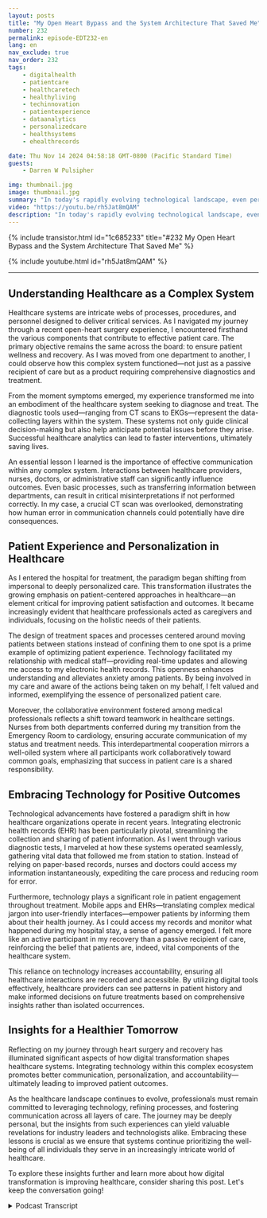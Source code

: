 ```yaml
---
layout: posts
title: "My Open Heart Bypass and the System Architecture That Saved Me"
number: 232
permalink: episode-EDT232-en
lang: en
nav_exclude: true
nav_order: 232
tags:
    - digitalhealth
    - patientcare
    - healthcaretech
    - healthyliving
    - techinnovation
    - patientexperience
    - dataanalytics
    - personalizedcare
    - healthsystems
    - ehealthrecords

date: Thu Nov 14 2024 04:58:18 GMT-0800 (Pacific Standard Time)
guests:
    - Darren W Pulsipher

img: thumbnail.jpg
image: thumbnail.jpg
summary: "In today's rapidly evolving technological landscape, even personal experiences can reveal transformational insights about systems and processes. This is my story about the traumatic experience of Open Heart Surgery, which demonstrates how lessons from digital transformation regarding data, communication, and patient care apply in real-world scenarios, particularly in healthcare. "
video: "https://youtu.be/rh5Jat8mQAM"
description: "In today's rapidly evolving technological landscape, even personal experiences can reveal transformational insights about systems and processes. This is my story about the traumatic experience of Open Heart Surgery, which demonstrates how lessons from digital transformation regarding data, communication, and patient care apply in real-world scenarios, particularly in healthcare. "
---
```


<div>
{% include transistor.html id="1c685233" title="#232 My Open Heart Bypass and the System Architecture That Saved Me" %}

{% include youtube.html id="rh5Jat8mQAM" %}
</div>

---

## Understanding Healthcare as a Complex System

Healthcare systems are intricate webs of processes, procedures, and personnel designed to deliver critical services. As I navigated my journey through a recent open-heart surgery experience, I encountered firsthand the various components that contribute to effective patient care. The primary objective remains the same across the board: to ensure patient wellness and recovery. As I was moved from one department to another, I could observe how this complex system functioned—not just as a passive recipient of care but as a product requiring comprehensive diagnostics and treatment.

From the moment symptoms emerged, my experience transformed me into an embodiment of the healthcare system seeking to diagnose and treat. The diagnostic tools used—ranging from CT scans to EKGs—represent the data-collecting layers within the system. These systems not only guide clinical decision-making but also help anticipate potential issues before they arise. Successful healthcare analytics can lead to faster interventions, ultimately saving lives. 

An essential lesson I learned is the importance of effective communication within any complex system. Interactions between healthcare providers, nurses, doctors, or administrative staff can significantly influence outcomes. Even basic processes, such as transferring information between departments, can result in critical misinterpretations if not performed correctly. In my case, a crucial CT scan was overlooked, demonstrating how human error in communication channels could potentially have dire consequences. 

## Patient Experience and Personalization in Healthcare

As I entered the hospital for treatment, the paradigm began shifting from impersonal to deeply personalized care. This transformation illustrates the growing emphasis on patient-centered approaches in healthcare—an element critical for improving patient satisfaction and outcomes. It became increasingly evident that healthcare professionals acted as caregivers and individuals, focusing on the holistic needs of their patients.

The design of treatment spaces and processes centered around moving patients between stations instead of confining them to one spot is a prime example of optimizing patient experience. Technology facilitated my relationship with medical staff—providing real-time updates and allowing me access to my electronic health records. This openness enhances understanding and alleviates anxiety among patients. By being involved in my care and aware of the actions being taken on my behalf, I felt valued and informed, exemplifying the essence of personalized patient care.

Moreover, the collaborative environment fostered among medical professionals reflects a shift toward teamwork in healthcare settings. Nurses from both departments conferred during my transition from the Emergency Room to cardiology, ensuring accurate communication of my status and treatment needs. This interdepartmental cooperation mirrors a well-oiled system where all participants work collaboratively toward common goals, emphasizing that success in patient care is a shared responsibility.

## Embracing Technology for Positive Outcomes

Technological advancements have fostered a paradigm shift in how healthcare organizations operate in recent years. Integrating electronic health records (EHR) has been particularly pivotal, streamlining the collection and sharing of patient information. As I went through various diagnostic tests, I marveled at how these systems operated seamlessly, gathering vital data that followed me from station to station. Instead of relying on paper-based records, nurses and doctors could access my information instantaneously, expediting the care process and reducing room for error.

Furthermore, technology plays a significant role in patient engagement throughout treatment. Mobile apps and EHRs—translating complex medical jargon into user-friendly interfaces—empower patients by informing them about their health journey. As I could access my records and monitor what happened during my hospital stay, a sense of agency emerged. I felt more like an active participant in my recovery than a passive recipient of care, reinforcing the belief that patients are, indeed, vital components of the healthcare system.

This reliance on technology increases accountability, ensuring all healthcare interactions are recorded and accessible. By utilizing digital tools effectively, healthcare providers can see patterns in patient history and make informed decisions on future treatments based on comprehensive insights rather than isolated occurrences. 

## Insights for a Healthier Tomorrow

Reflecting on my journey through heart surgery and recovery has illuminated significant aspects of how digital transformation shapes healthcare systems. Integrating technology within this complex ecosystem promotes better communication, personalization, and accountability—ultimately leading to improved patient outcomes.

As the healthcare landscape continues to evolve, professionals must remain committed to leveraging technology, refining processes, and fostering communication across all layers of care. The journey may be deeply personal, but the insights from such experiences can yield valuable revelations for industry leaders and technologists alike. Embracing these lessons is crucial as we ensure that systems continue prioritizing the well-being of all individuals they serve in an increasingly intricate world of healthcare.

To explore these insights further and learn more about how digital transformation is improving healthcare, consider sharing this post. Let's keep the conversation going!



<details>
<summary> Podcast Transcript </summary>

<p></p>

</details>
